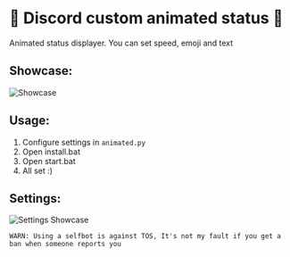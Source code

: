 # 🧶 Discord custom animated status 🧶
Animated status displayer. You can set speed, emoji and text

## Showcase:
![Showcase](https://wheres-my-ta.co/CFC3a5.gif)

## Usage:
1. Configure settings in `animated.py`
2. Open install.bat
3. Open start.bat
4. All set :)

## Settings:
![Settings Showcase](https://wheres-my-ta.co/x4n5mR.png)


`WARN: Using a selfbot is against TOS, It's not my fault if you get a ban when someone reports you`

